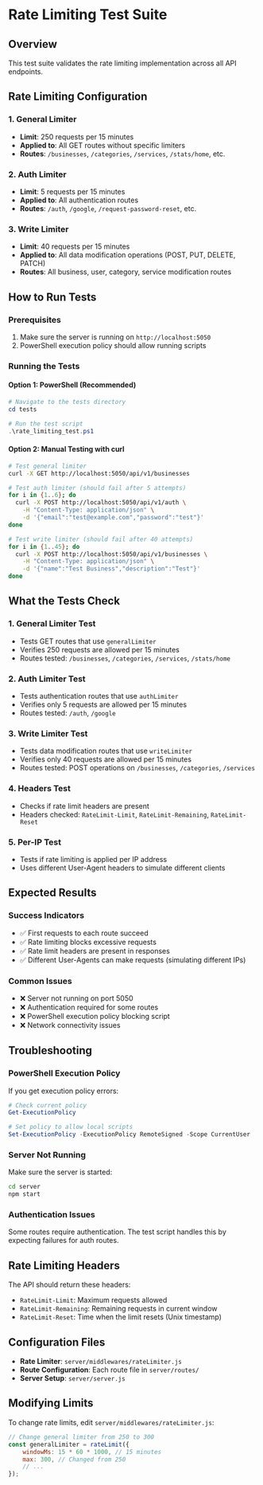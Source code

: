 # Rate Limiting Test Suite

## Overview
This test suite validates the rate limiting implementation across all API endpoints.

## Rate Limiting Configuration

### 1. General Limiter
- **Limit**: 250 requests per 15 minutes
- **Applied to**: All GET routes without specific limiters
- **Routes**: `/businesses`, `/categories`, `/services`, `/stats/home`, etc.

### 2. Auth Limiter  
- **Limit**: 5 requests per 15 minutes
- **Applied to**: All authentication routes
- **Routes**: `/auth`, `/google`, `/request-password-reset`, etc.

### 3. Write Limiter
- **Limit**: 40 requests per 15 minutes  
- **Applied to**: All data modification operations (POST, PUT, DELETE, PATCH)
- **Routes**: All business, user, category, service modification routes

## How to Run Tests

### Prerequisites
1. Make sure the server is running on `http://localhost:5050`
2. PowerShell execution policy should allow running scripts

### Running the Tests

#### Option 1: PowerShell (Recommended)
```powershell
# Navigate to the tests directory
cd tests

# Run the test script
.\rate_limiting_test.ps1
```

#### Option 2: Manual Testing with curl
```bash
# Test general limiter
curl -X GET http://localhost:5050/api/v1/businesses

# Test auth limiter (should fail after 5 attempts)
for i in {1..6}; do
  curl -X POST http://localhost:5050/api/v1/auth \
    -H "Content-Type: application/json" \
    -d '{"email":"test@example.com","password":"test"}'
done

# Test write limiter (should fail after 40 attempts)
for i in {1..45}; do
  curl -X POST http://localhost:5050/api/v1/businesses \
    -H "Content-Type: application/json" \
    -d '{"name":"Test Business","description":"Test"}'
done
```

## What the Tests Check

### 1. General Limiter Test
- Tests GET routes that use `generalLimiter`
- Verifies 250 requests are allowed per 15 minutes
- Routes tested: `/businesses`, `/categories`, `/services`, `/stats/home`

### 2. Auth Limiter Test  
- Tests authentication routes that use `authLimiter`
- Verifies only 5 requests are allowed per 15 minutes
- Routes tested: `/auth`, `/google`

### 3. Write Limiter Test
- Tests data modification routes that use `writeLimiter`
- Verifies only 40 requests are allowed per 15 minutes
- Routes tested: POST operations on `/businesses`, `/categories`, `/services`

### 4. Headers Test
- Checks if rate limit headers are present
- Headers checked: `RateLimit-Limit`, `RateLimit-Remaining`, `RateLimit-Reset`

### 5. Per-IP Test
- Tests if rate limiting is applied per IP address
- Uses different User-Agent headers to simulate different clients

## Expected Results

### Success Indicators
- ✅ First requests to each route succeed
- ✅ Rate limiting blocks excessive requests
- ✅ Rate limit headers are present in responses
- ✅ Different User-Agents can make requests (simulating different IPs)

### Common Issues
- ❌ Server not running on port 5050
- ❌ Authentication required for some routes
- ❌ PowerShell execution policy blocking script
- ❌ Network connectivity issues

## Troubleshooting

### PowerShell Execution Policy
If you get execution policy errors:
```powershell
# Check current policy
Get-ExecutionPolicy

# Set policy to allow local scripts
Set-ExecutionPolicy -ExecutionPolicy RemoteSigned -Scope CurrentUser
```

### Server Not Running
Make sure the server is started:
```bash
cd server
npm start
```

### Authentication Issues
Some routes require authentication. The test script handles this by expecting failures for auth routes.

## Rate Limiting Headers

The API should return these headers:
- `RateLimit-Limit`: Maximum requests allowed
- `RateLimit-Remaining`: Remaining requests in current window  
- `RateLimit-Reset`: Time when the limit resets (Unix timestamp)

## Configuration Files

- **Rate Limiter**: `server/middlewares/rateLimiter.js`
- **Route Configuration**: Each route file in `server/routes/`
- **Server Setup**: `server/server.js`

## Modifying Limits

To change rate limits, edit `server/middlewares/rateLimiter.js`:

```javascript
// Change general limiter from 250 to 300
const generalLimiter = rateLimit({
    windowMs: 15 * 60 * 1000, // 15 minutes
    max: 300, // Changed from 250
    // ...
});
``` 